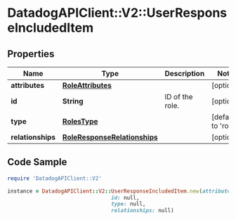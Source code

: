 # DatadogAPIClient::V2::UserResponseIncludedItem

## Properties

Name | Type | Description | Notes
------------ | ------------- | ------------- | -------------
**attributes** | [**RoleAttributes**](RoleAttributes.md) |  | [optional] 
**id** | **String** | ID of the role. | [optional] 
**type** | [**RolesType**](RolesType.md) |  | [default to &#39;roles&#39;]
**relationships** | [**RoleResponseRelationships**](RoleResponseRelationships.md) |  | [optional] 

## Code Sample

```ruby
require 'DatadogAPIClient::V2'

instance = DatadogAPIClient::V2::UserResponseIncludedItem.new(attributes: null,
                                 id: null,
                                 type: null,
                                 relationships: null)
```


